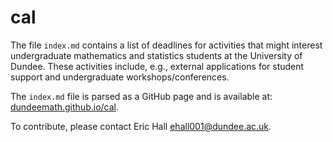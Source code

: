 #  cal

The file `index.md` contains a list of deadlines for activities that might interest undergraduate mathematics and statistics students at the University of Dundee. These activities include, e.g., external applications for student support and undergraduate workshops/conferences.

The `index.md` file is parsed as a GitHub page and is available at: [dundeemath.github.io/cal](dundeemath.github.io/cal).

To contribute, please contact Eric Hall <ehall001@dundee.ac.uk>.
